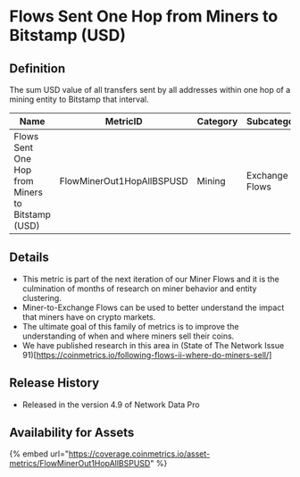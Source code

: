 # Flows Sent One Hop from Miners to Bitstamp (USD)

## Definition

The sum USD value of all transfers sent by all addresses within one hop of a mining entity to Bitstamp that interval.

| Name                                             | MetricID                  | Category | Subcategory    | Type | Unit | Interval |
| ------------------------------------------------ | ------------------------- | -------- | -------------- | ---- | ---- | -------- |
| Flows Sent One Hop from Miners to Bitstamp (USD) | FlowMinerOut1HopAllBSPUSD | Mining   | Exchange Flows | Sum  | USD  | 1 day    |

## Details

* This metric is part of the next iteration of our Miner Flows and it is the culmination of months of research on miner behavior and entity clustering.
* Miner-to-Exchange Flows can be used to better understand the impact that miners have on crypto markets.
* The ultimate goal of this family of metrics is to improve the understanding of when and where miners sell their coins.
* We have published research in this area in (State of The Network Issue 91)\[https://coinmetrics.io/following-flows-ii-where-do-miners-sell/]

## Release History

* Released in the version 4.9 of Network Data Pro

## Availability for Assets

{% embed url="https://coverage.coinmetrics.io/asset-metrics/FlowMinerOut1HopAllBSPUSD" %}
